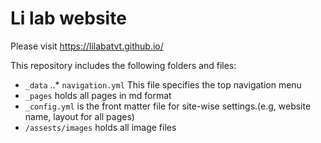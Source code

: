 # Li lab website
Please visit https://lilabatvt.github.io/

This repository includes the following folders and files:
* `_data`
..* `navigation.yml` This file specifies the top navigation menu
* `_pages` holds all pages in md format
* `_config.yml` is the front matter file for site-wise settings.(e.g, website name, layout for all pages)
* `/assests/images` holds all image files
